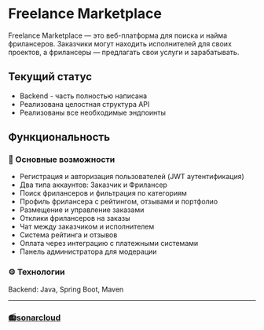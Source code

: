 # Freelance Marketplace
Freelance Marketplace — это веб-платформа для поиска и найма фрилансеров. Заказчики могут находить исполнителей для своих проектов, а фрилансеры — предлагать свои услуги и зарабатывать.

## Текущий статус

+ Backend - часть полностью написана
+ Реализована целостная структура API
+ Реализованы все необходимые эндпоинты

## Функциональность

### 🎯 Основные возможности

+ Регистрация и авторизация пользователей (JWT аутентификация)
+ Два типа аккаунтов: Заказчик и Фрилансер
+ Поиск фрилансеров и фильтрация по категориям
+ Профиль фрилансера с рейтингом, отзывами и портфолио
+ Размещение и управление заказами
+ Отклики фрилансеров на заказы
+ Чат между заказчиком и исполнителем
+ Система рейтинга и отзывов
+ Оплата через интеграцию с платежными системами
+ Панель администратора для модерации

### ⚙️ Технологии

Backend: Java, Spring Boot, Maven

---
### [📻sonarcloud](https://sonarcloud.io/summary/new_code?id=Argentime_JavaProject&branch=master)
